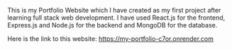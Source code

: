 This is my Portfolio Website which I have created as my first project after learning full stack web development.
I have used React.js for the frontend, Express.js and Node.js for the backend and MongoDB for the database.

Here is the link to this website:
https://my-portfolio-c7or.onrender.com
